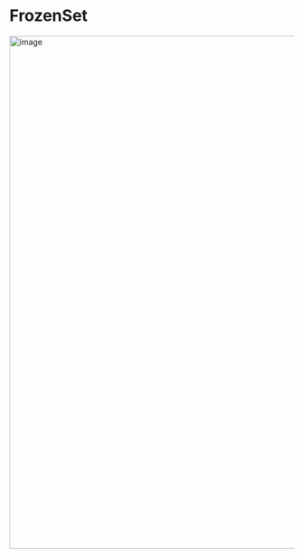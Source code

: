 # FrozenSet
<img width="907" alt="image" src="https://github.com/jctechhub/fork-AsyncAwaitBestPractices/assets/24492674/26d4cf00-df95-43ed-8485-dfaaa89354d5">
